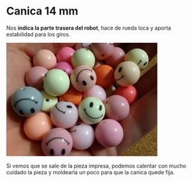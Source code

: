 # Canica 14 mm

Nos **indica la parte trasera del robot**, hace de rueda loca y aporta estabilidad para los giros.

![escornabot-canica!](/assets/escornabot-canica-smile.JPG)

Si vemos que se sale de la pieza impresa, podemos calentar con mucho cuidado la pieza y moldearla un poco para que la canica quede fija.


